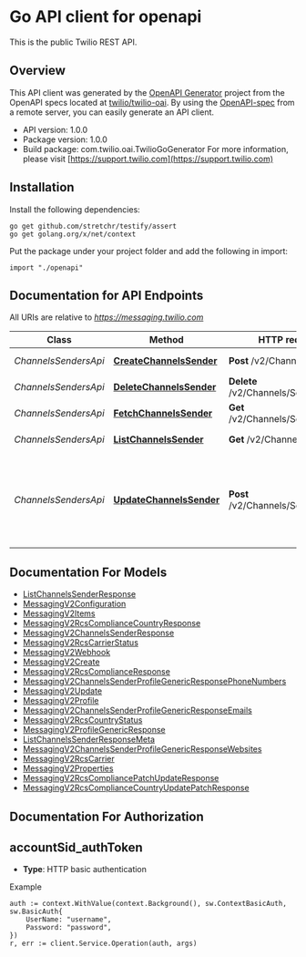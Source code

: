 # Go API client for openapi

This is the public Twilio REST API.

## Overview
This API client was generated by the [OpenAPI Generator](https://openapi-generator.tech) project from the OpenAPI specs located at [twilio/twilio-oai](https://github.com/twilio/twilio-oai/tree/main/spec).  By using the [OpenAPI-spec](https://www.openapis.org/) from a remote server, you can easily generate an API client.

- API version: 1.0.0
- Package version: 1.0.0
- Build package: com.twilio.oai.TwilioGoGenerator
For more information, please visit [https://support.twilio.com](https://support.twilio.com)

## Installation

Install the following dependencies:

```shell
go get github.com/stretchr/testify/assert
go get golang.org/x/net/context
```

Put the package under your project folder and add the following in import:

```golang
import "./openapi"
```

## Documentation for API Endpoints

All URIs are relative to *https://messaging.twilio.com*

Class | Method | HTTP request | Description
------------ | ------------- | ------------- | -------------
*ChannelsSendersApi* | [**CreateChannelsSender**](docs/ChannelsSendersApi.md#createchannelssender) | **Post** /v2/Channels/Senders | Create a Sender
*ChannelsSendersApi* | [**DeleteChannelsSender**](docs/ChannelsSendersApi.md#deletechannelssender) | **Delete** /v2/Channels/Senders/{Sid} | Delete a Sender
*ChannelsSendersApi* | [**FetchChannelsSender**](docs/ChannelsSendersApi.md#fetchchannelssender) | **Get** /v2/Channels/Senders/{Sid} | Retrieve a Sender
*ChannelsSendersApi* | [**ListChannelsSender**](docs/ChannelsSendersApi.md#listchannelssender) | **Get** /v2/Channels/Senders | Retrieve a list of Senders
*ChannelsSendersApi* | [**UpdateChannelsSender**](docs/ChannelsSendersApi.md#updatechannelssender) | **Post** /v2/Channels/Senders/{Sid} | Update a sender&#39;s information, including &#x60;profile&#x60;, &#x60;webhook&#x60;, and &#x60;configuration&#x60;.


## Documentation For Models

 - [ListChannelsSenderResponse](docs/ListChannelsSenderResponse.md)
 - [MessagingV2Configuration](docs/MessagingV2Configuration.md)
 - [MessagingV2Items](docs/MessagingV2Items.md)
 - [MessagingV2RcsComplianceCountryResponse](docs/MessagingV2RcsComplianceCountryResponse.md)
 - [MessagingV2ChannelsSenderResponse](docs/MessagingV2ChannelsSenderResponse.md)
 - [MessagingV2RcsCarrierStatus](docs/MessagingV2RcsCarrierStatus.md)
 - [MessagingV2Webhook](docs/MessagingV2Webhook.md)
 - [MessagingV2Create](docs/MessagingV2Create.md)
 - [MessagingV2RcsComplianceResponse](docs/MessagingV2RcsComplianceResponse.md)
 - [MessagingV2ChannelsSenderProfileGenericResponsePhoneNumbers](docs/MessagingV2ChannelsSenderProfileGenericResponsePhoneNumbers.md)
 - [MessagingV2Update](docs/MessagingV2Update.md)
 - [MessagingV2Profile](docs/MessagingV2Profile.md)
 - [MessagingV2ChannelsSenderProfileGenericResponseEmails](docs/MessagingV2ChannelsSenderProfileGenericResponseEmails.md)
 - [MessagingV2RcsCountryStatus](docs/MessagingV2RcsCountryStatus.md)
 - [MessagingV2ProfileGenericResponse](docs/MessagingV2ProfileGenericResponse.md)
 - [ListChannelsSenderResponseMeta](docs/ListChannelsSenderResponseMeta.md)
 - [MessagingV2ChannelsSenderProfileGenericResponseWebsites](docs/MessagingV2ChannelsSenderProfileGenericResponseWebsites.md)
 - [MessagingV2RcsCarrier](docs/MessagingV2RcsCarrier.md)
 - [MessagingV2Properties](docs/MessagingV2Properties.md)
 - [MessagingV2RcsCompliancePatchUpdateResponse](docs/MessagingV2RcsCompliancePatchUpdateResponse.md)
 - [MessagingV2RcsComplianceCountryUpdatePatchResponse](docs/MessagingV2RcsComplianceCountryUpdatePatchResponse.md)


## Documentation For Authorization



## accountSid_authToken

- **Type**: HTTP basic authentication

Example

```golang
auth := context.WithValue(context.Background(), sw.ContextBasicAuth, sw.BasicAuth{
    UserName: "username",
    Password: "password",
})
r, err := client.Service.Operation(auth, args)
```

